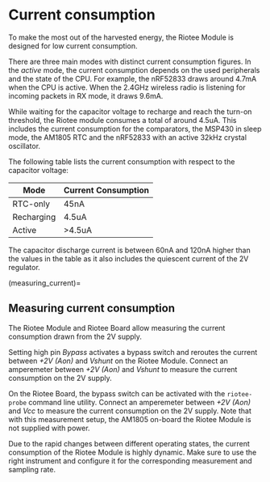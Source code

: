# Current consumption

To make the most out of the harvested energy, the Riotee Module is designed for low current consumption.

There are three main modes with distinct current consumption figures.
In the *active* mode, the current consumption depends on the used peripherals and the state of the CPU. For example, the nRF52833 draws around 4.7mA when the CPU is active.
When the 2.4GHz wireless radio is listening for incoming packets in RX mode, it draws 9.6mA.

While waiting for the capacitor voltage to recharge and reach the turn-on threshold, the Riotee module consumes a total of around 4.5uA.
This includes the current consumption for the comparators, the MSP430 in sleep mode, the AM1805 RTC and the nRF52833 with an active 32kHz crystal oscillator.

The following table lists the current consumption with respect to the capacitor voltage:

| Mode       | Current Consumption |
|------------|---------------------|
| RTC-only   | 45nA                |
| Recharging | 4.5uA               |
| Active     | >4.5uA              |

The capacitor discharge current is between 60nA and 120nA higher than the values in the table as it also includes the quiescent current of the 2V regulator.

(measuring_current)=
## Measuring current consumption

The Riotee Module and Riotee Board allow measuring the current consumption drawn from the 2V supply.

Setting high pin *Bypass* activates a bypass switch and reroutes the current between *+2V (Aon)* and *Vshunt* on the Riotee Module.
Connect an amperemeter between *+2V (Aon)* and *Vshunt* to measure the current consumption on the 2V supply.

On the Riotee Board, the bypass switch can be activated with the `riotee-probe` command line utility.
Connect an amperemeter between *+2V (Aon)* and *Vcc* to measure the current consumption on the 2V supply.
Note that with this measurement setup, the AM1805 on-board the Riotee Module is not supplied with power.

Due to the rapid changes between different operating states, the current consumption of the Riotee Module is highly dynamic.
Make sure to use the right instrument and configure it for the corresponding measurement and sampling rate.

